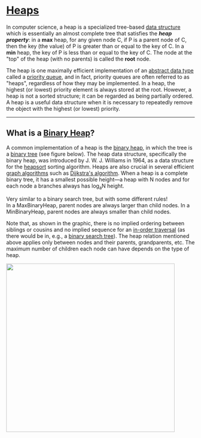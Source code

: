 # [Heaps](<https://en.wikipedia.org/wiki/Heap_(data_structure)>)

In computer science, a heap is a specialized tree-based [data structure](https://en.wikipedia.org/wiki/Data_structure) which is essentially an almost complete tree that satisfies the **_heap property_**: in a **max** heap, for any given node C, if P is a parent node of C, then the key (the value) of P is greater than or equal to the key of C. In a **min** heap, the key of P is less than or equal to the key of C. The node at the "top" of the heap (with no parents) is called the **root** node.

The heap is one maximally efficient implementation of an [abstract data type](https://en.wikipedia.org/wiki/Abstract_data_type) called a [priority queue](https://en.wikipedia.org/wiki/Priority_queue), and in fact, priority queues are often referred to as "heaps", regardless of how they may be implemented. In a heap, the highest (or lowest) priority element is always stored at the root. However, a heap is not a sorted structure; it can be regarded as being partially ordered. A heap is a useful data structure when it is necessary to repeatedly remove the object with the highest (or lowest) priority.

---

## What is a [Binary Heap](https://en.wikipedia.org/wiki/Binary_heap)?

A common implementation of a heap is the [binary heap](https://en.wikipedia.org/wiki/Binary_heap), in which the tree is a [binary tree](https://en.wikipedia.org/wiki/Binary_tree) (see figure below). The heap data structure, specifically the binary heap, was introduced by J. W. J. Williams in 1964, as a data structure for the [heapsort](https://en.wikipedia.org/wiki/Heapsort) sorting algorithm. Heaps are also crucial in several efficient [graph algorithms](https://en.wikipedia.org/wiki/List_of_algorithms#Graph_algorithms) such as [Dijkstra's algorithm](https://en.wikipedia.org/wiki/Dijkstra%27s_algorithm). When a heap is a complete binary tree, it has a smallest possible height—a heap with N nodes and for each node a branches always has log<sub>a</sub>N height.

Very similar to a binary search tree, but with some different rules!  
In a MaxBinaryHeap, parent nodes are always larger than child nodes. In a MinBinaryHeap, parent nodes are always smaller than child nodes.

Note that, as shown in the graphic, there is no implied ordering between siblings or cousins and no implied sequence for an [in-order traversal](https://en.wikipedia.org/wiki/Tree_traversal#Inorder_traversal) (as there would be in, e.g., a [binary search tree](https://en.wikipedia.org/wiki/Binary_search_tree)). The heap relation mentioned above applies only between nodes and their parents, grandparents, etc. The maximum number of children each node can have depends on the type of heap.

<img src = "https://upload.wikimedia.org/wikipedia/commons/c/c4/Max-Heap-new.svg" width = 450>
